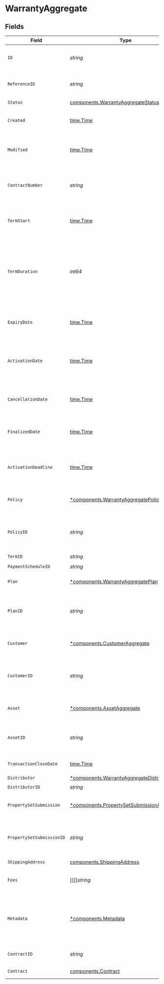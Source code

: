 # WarrantyAggregate


## Fields

| Field                                                                                                   | Type                                                                                                    | Required                                                                                                | Description                                                                                             | Example                                                                                                 |
| ------------------------------------------------------------------------------------------------------- | ------------------------------------------------------------------------------------------------------- | ------------------------------------------------------------------------------------------------------- | ------------------------------------------------------------------------------------------------------- | ------------------------------------------------------------------------------------------------------- |
| `ID`                                                                                                    | *string*                                                                                                | :heavy_check_mark:                                                                                      | Unique identifier of the warranty.                                                                      | wrt_b698b85224dc482e976947602a2ae143                                                                    |
| `ReferenceID`                                                                                           | *string*                                                                                                | :heavy_check_mark:                                                                                      | User-defined reference ID.                                                                              |                                                                                                         |
| `Status`                                                                                                | [components.WarrantyAggregateStatus](../../models/components/warrantyaggregatestatus.md)                | :heavy_check_mark:                                                                                      | N/A                                                                                                     |                                                                                                         |
| `Created`                                                                                               | [time.Time](https://pkg.go.dev/time#Time)                                                               | :heavy_check_mark:                                                                                      | Datetime when the object was created.                                                                   | 2024-11-18 15:05:48.753 +0000 UTC                                                                       |
| `Modified`                                                                                              | [time.Time](https://pkg.go.dev/time#Time)                                                               | :heavy_check_mark:                                                                                      | Datetime when the object was last modified.                                                             | 2024-11-18 15:05:48.753 +0000 UTC                                                                       |
| `ContractNumber`                                                                                        | *string*                                                                                                | :heavy_check_mark:                                                                                      | Formatted unique identifier for the warranty contract.                                                  | undefined10181505483717                                                                                 |
| `TermStart`                                                                                             | [time.Time](https://pkg.go.dev/time#Time)                                                               | :heavy_check_mark:                                                                                      | Datetime when the term of the warranty starts.                                                          | 2024-11-18 15:05:48.753 +0000 UTC                                                                       |
| `TermDuration`                                                                                          | *int64*                                                                                                 | :heavy_check_mark:                                                                                      | Number of days after the day of the term start (exclusive), during which the warranty remains active.   |                                                                                                         |
| `ExpiryDate`                                                                                            | [time.Time](https://pkg.go.dev/time#Time)                                                               | :heavy_check_mark:                                                                                      | Datetime when the term of the warranty ends.                                                            | 2024-11-18 15:05:48.753 +0000 UTC                                                                       |
| `ActivationDate`                                                                                        | [time.Time](https://pkg.go.dev/time#Time)                                                               | :heavy_check_mark:                                                                                      | Datetime when the warranty was activated by the customer.                                               | 2024-11-18 15:05:48.753 +0000 UTC                                                                       |
| `CancellationDate`                                                                                      | [time.Time](https://pkg.go.dev/time#Time)                                                               | :heavy_check_mark:                                                                                      | Datetime when the warranty was canceled.                                                                | 2024-11-18 15:05:48.753 +0000 UTC                                                                       |
| `FinalizedDate`                                                                                         | [time.Time](https://pkg.go.dev/time#Time)                                                               | :heavy_check_mark:                                                                                      | Datetime when the warranty was finalized.                                                               | 2024-11-18 15:05:48.753 +0000 UTC                                                                       |
| `ActivationDeadline`                                                                                    | [time.Time](https://pkg.go.dev/time#Time)                                                               | :heavy_check_mark:                                                                                      | Datetime when the customer can no longer activate.                                                      | 2024-11-18 15:05:48.753 +0000 UTC                                                                       |
| `Policy`                                                                                                | [*components.WarrantyAggregatePolicy](../../models/components/warrantyaggregatepolicy.md)               | :heavy_minus_sign:                                                                                      | Policy linked to the warranty.                                                                          |                                                                                                         |
| `PolicyID`                                                                                              | *string*                                                                                                | :heavy_check_mark:                                                                                      | Unique ID of the policy linked to this warranty.                                                        |                                                                                                         |
| `TermID`                                                                                                | *string*                                                                                                | :heavy_check_mark:                                                                                      | N/A                                                                                                     |                                                                                                         |
| `PaymentScheduleID`                                                                                     | *string*                                                                                                | :heavy_check_mark:                                                                                      | N/A                                                                                                     |                                                                                                         |
| `Plan`                                                                                                  | [*components.WarrantyAggregatePlan](../../models/components/warrantyaggregateplan.md)                   | :heavy_minus_sign:                                                                                      | Plan linked to the warranty.                                                                            |                                                                                                         |
| `PlanID`                                                                                                | *string*                                                                                                | :heavy_check_mark:                                                                                      | Unique ID of the policy linked to this warranty.                                                        |                                                                                                         |
| `Customer`                                                                                              | [*components.CustomerAggregate](../../models/components/customeraggregate.md)                           | :heavy_minus_sign:                                                                                      | Customer linked to the warranty.                                                                        |                                                                                                         |
| `CustomerID`                                                                                            | *string*                                                                                                | :heavy_check_mark:                                                                                      | Unique ID of the customer linked to this warranty.                                                      | cus_a810e9a37f9e4c42b53bf65cce15cba4                                                                    |
| `Asset`                                                                                                 | [*components.AssetAggregate](../../models/components/assetaggregate.md)                                 | :heavy_minus_sign:                                                                                      | Asset linked to the warranty.                                                                           |                                                                                                         |
| `AssetID`                                                                                               | *string*                                                                                                | :heavy_check_mark:                                                                                      | Unique ID of the asset linked to this warranty.                                                         | ast_682c7c176f534e1bb3a0bdef3f1d5e92                                                                    |
| `TransactionCloseDate`                                                                                  | [time.Time](https://pkg.go.dev/time#Time)                                                               | :heavy_check_mark:                                                                                      | Customer possesion date.                                                                                | 2024-11-18 15:05:48.754 +0000 UTC                                                                       |
| `Distributor`                                                                                           | [*components.WarrantyAggregateDistributor](../../models/components/warrantyaggregatedistributor.md)     | :heavy_minus_sign:                                                                                      | N/A                                                                                                     |                                                                                                         |
| `DistributorID`                                                                                         | *string*                                                                                                | :heavy_check_mark:                                                                                      | N/A                                                                                                     |                                                                                                         |
| `PropertySetSubmission`                                                                                 | [*components.PropertySetSubmissionAggregate](../../models/components/propertysetsubmissionaggregate.md) | :heavy_minus_sign:                                                                                      | Submission linked to the warranty.                                                                      |                                                                                                         |
| `PropertySetSubmissionID`                                                                               | *string*                                                                                                | :heavy_check_mark:                                                                                      | Unique ID of the submission linked to this warranty.                                                    | prpsub_74a4f47471be4e128b1e266938a20c0b                                                                 |
| `ShippingAddress`                                                                                       | [components.ShippingAddress](../../models/components/shippingaddress.md)                                | :heavy_check_mark:                                                                                      | N/A                                                                                                     |                                                                                                         |
| `Fees`                                                                                                  | [][]*string*                                                                                            | :heavy_minus_sign:                                                                                      | Fees associated with the warranty.                                                                      |                                                                                                         |
| `Metadata`                                                                                              | [*components.Metadata](../../models/components/metadata.md)                                             | :heavy_minus_sign:                                                                                      | JSON object of the metadata fields to track for the warranty.                                           |                                                                                                         |
| `ContractID`                                                                                            | *string*                                                                                                | :heavy_check_mark:                                                                                      | ID of the warranty contract.                                                                            |                                                                                                         |
| `Contract`                                                                                              | [components.Contract](../../models/components/contract.md)                                              | :heavy_check_mark:                                                                                      | Warranty contract                                                                                       |                                                                                                         |
